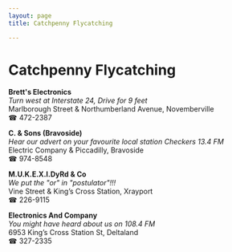 ```yaml
---
layout: page 
title: Catchpenny Flycatching

---
```



# Catchpenny Flycatching


 **Brett's Electronics**  
_Turn west at Interstate 24, Drive for 9 feet_  
Marlborough Street & Northumberland Avenue, Novemberville  
☎ 472-2387

**C. & Sons (Bravoside)**  
_Hear our advert on your favourite local station Checkers 13.4 FM_  
Electric Company & Piccadilly, Bravoside  
☎ 974-8548

**M.U.K.E.X.I.DyRd & Co**  
_We put the "or" in "postulator"!!!_  
Vine Street & King’s Cross Station, Xrayport  
☎ 226-9115

**Electronics And Company**  
_You might have heard about us on 108.4 FM_  
6953 King’s Cross Station St, Deltaland  
☎ 327-2335

